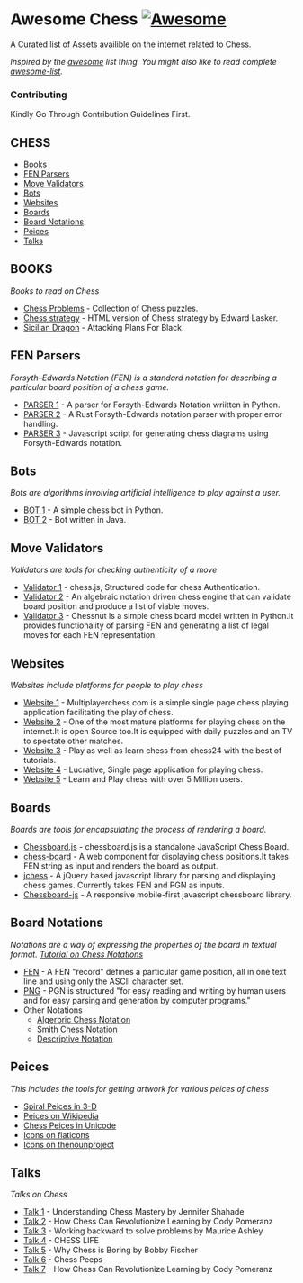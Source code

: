 # Awesome Chess [![Awesome](https://cdn.rawgit.com/sindresorhus/awesome/d7305f38d29fed78fa85652e3a63e154dd8e8829/media/badge.svg)](https://github.com/sindresorhus/awesome)

A Curated list of Assets availible on the internet related to Chess.

*Inspired by the [awesome](https://github.com/sindresorhus/awesome) list thing. You might also like to read complete [awesome-list](https://github.com/sindresorhus/awesome).*

### Contributing
Kindly Go Through Contribution Guidelines First.

CHESS
---
 - [Books](#books)
 - [FEN Parsers](#fen-parsers)
 - [Move Validators](#move-validators)
 - [Bots](#bots)
 - [Websites](#websites)
 - [Boards](#boards)
 - [Board Notations](#board-notations)
 - [Peices](#peices)
 - [Talks](#talks)

BOOKS
---
*Books to read on Chess*

 - [Chess Problems](https://kairavacademydotcom.files.wordpress.com/2013/06/john-thursby-75-chess-problems.pdf) - Collection of Chess puzzles.
 - [Chess strategy](http://www.gutenberg.org/cache/epub/5614/pg5614-images.html) - HTML version of Chess strategy by Edward Lasker.
 - [Sicilian Dragon](http://www.chesscity.com/PDF/Sicilian_Dragon_Black_Attacks_ssd.pdf) - Attacking Plans For Black.

FEN Parsers
---
*Forsyth–Edwards Notation (FEN) is a standard notation for describing a particular board position of a chess game.*

 - [PARSER 1](https://github.com/tlehman/fenparser) - A parser for Forsyth-Edwards Notation wriitten in Python.
 - [PARSER 2](https://github.com/ucarion/fen) - A Rust Forsyth-Edwards notation parser with proper error handling.
 - [PARSER 3](https://github.com/andyherbert/fen-diagram) - Javascript script for generating chess diagrams using Forsyth-Edwards notation.

Bots
---
*Bots are algorithms involving artificial intelligence to play against a user.*

 - [BOT 1](https://github.com/benwr/latrunculorum) - A simple chess bot in Python.
 - [BOT 2](https://github.com/jfabeel/Chessbot) - Bot written in Java.

Move Validators
---
*Validators are tools for checking authenticity of a move*

 - [Validator 1](https://github.com/jhlywa/chess.js) - chess.js, Structured code for chess Authentication.
 - [Validator 2](https://www.npmjs.com/package/chess) - An algebraic notation driven chess engine that can validate board position and produce a list of viable moves.
 - [Validator 3](https://github.com/cgearhart/Chessnut.git) - Chessnut is a simple chess board model written in Python.It provides functionality of parsing FEN and generating a list of legal moves for each FEN representation.

Websites
---
*Websites include platforms for people to play chess*

 - [Website 1](multiplayerchess.com) - Multiplayerchess.com is a simple single page chess playing application facilitating the play of chess.
 - [Website 2](http://en.lichess.org/) - One of the most mature platforms for playing chess on the internet.It is open Source too.It is equipped with daily puzzles and an TV to spectate other matches. 
 - [Website 3](https://chess24.com/en/play/chess) - Play as well as learn chess from chess24 with the best of tutorials.
 - [Website 4](http://play.chessbase.com/js/apps/playchess/) - Lucrative, Single page application for playing chess. 
 - [Website 5](http://www.chess.com/) - Learn and Play chess with over 5 Million users.
 
Boards
---
*Boards are tools for encapsulating the process of rendering a board.*

 - [Chessboard.js](https://github.com/oakmac/chessboardjs/) - chessboard.js is a standalone JavaScript Chess Board.
 - [chess-board](https://github.com/laat/chess-board) - A web component for displaying chess positions.It takes FEN string as input and renders the board as output.
 - [jchess](https://github.com/bmarini/jchess) - A jQuery based javascript library for parsing and displaying chess games. Currently takes FEN and PGN as inputs.
 - [Chessboard-js](https://github.com/caustique/chessboard-js) - A responsive mobile-first javascript chessboard library.

Board Notations
---
*Notations are a way of expressing the properties of the board in textual format. [Tutorial on Chess Notations](http://chess.eusa.ed.ac.uk/Chess/Rules/notation.html)*

 - [FEN](https://en.wikipedia.org/wiki/Forsyth%E2%80%93Edwards_Notation) - A FEN "record" defines a particular game position, all in one text line and using only the ASCII character set.
 - [PNG](http://www6.chessclub.com/help/PGN-spec) - PGN is structured "for easy reading and writing by human users and for easy parsing and generation by computer programs." 
 - Other Notations
 	- [Algerbric Chess Notation](https://en.wikipedia.org/wiki/Algebraic_notation_(chess))
 	- [Smith Chess Notation](http://www6.chessclub.com/chessviewer/smith.html)
 	- [Descriptive Notation](https://en.wikipedia.org/wiki/Descriptive_notation)

Peices
---
*This includes the tools for getting artwork for various peices of chess*

 - [Spiral Peices in 3-D](https://www.thingiverse.com/thing:470700)
 - [Peices on Wikipedia](https://commons.wikimedia.org/wiki/Category:PNG_chess_pieces/Standard_transparent)
 - [Chess Peices in Unicode](https://en.wikipedia.org/wiki/Chess_symbols_in_Unicode)
 - [Icons on flaticons](http://www.flaticon.com/search/chess)
 - [Icons on thenounproject](https://thenounproject.com/search/?q=chess)

Talks
---
*Talks on Chess*
 
 - [Talk 1](https://www.youtube.com/watch?v=fPopQaY7Og4) - Understanding Chess Mastery by Jennifer Shahade
 - [Talk 2](https://www.youtube.com/watch?v=A3yDvM8aplY) - How Chess Can Revolutionize Learning by Cody Pomeranz
 - [Talk 3](https://www.youtube.com/watch?v=v34NqCbAA1c) - Working backward to solve problems by Maurice Ashley
 - [Talk 4](https://www.youtube.com/watch?v=lgCSo1Txw3c) - CHESS LIFE 
 - [Talk 5](https://www.youtube.com/watch?v=7EuxVOgrEig) - Why Chess is Boring by Bobby Fischer
 - [Talk 6](https://www.youtube.com/watch?v=p027ysBt0_M) - Chess Peeps
 - [Talk 7](https://www.youtube.com/watch?v=A3yDvM8aplY) - How Chess Can Revolutionize Learning by Cody Pomeranz